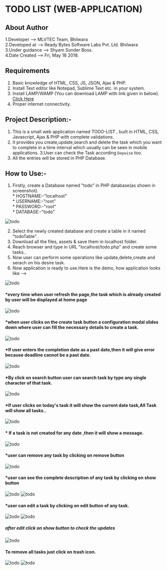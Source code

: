 # TODO LIST (WEB-APPLICATION)

## About Author
1.Developer --> MLVTEC Team, Bhilwara  
2.Developed at --> Ready Bytes Software Labs Pvt. Ltd. Bhilwara  
3.Under guidance --> Shyam Sunder Boss.  
4.Date Created --> Fri, May 18 2018.  

## Requirements

1. Basic knowledge of HTML, CSS, JS, JSON, Ajax & PHP.
2. Install Text editor like Notepad, Sublime Text etc. in your system. 
3. Install LAMP/WAMP (You can download LAMP with link given in below).
  [Click Here](https://www.digitalocean.com/community/tutorials/how-to-install-linux-apache-mysql-php-lamp-stack-on-ubuntu-14-04)
4. Proper internet connectivity.

## Project Description:-

 1. This is a small web application named TODO-LIST , built in HTML, CSS, Javascript, Ajax & PHP with complete validations.  
 2.  It provides you create,update,search and delete the task which you want to complete in a time interval which usually can        be seen in mobile applications. 
 3.User can check the Task according `Daywise` too.
 4. All the entries will be stored in PHP Database.
 
 ## How to Use:-

1. Firstly, create a Database named "todo" in PHP database(as shown in screenshot).  
		* HOSTNAME:-"localhost"  
		* USERNAME:-"root"  
	        * PASSWORD:-"root"  
		* DATABASE:-"todo"   
		
  ![todo](https://github.com/Nehasoni988/Web-Apps/blob/master/todo/database.png)		
		

2. Select the newly created database and create a table in it named "todoTable".
3. Download all the files, assets & save them in localhost folder.
4. Reach browser and type in URL "localhost/todo.php" and create some tasks..
5. Now user can perform some operations like update,delete,create and serach on his desire task.  
6. Now application is ready to use.Here is the demo, how application looks like -->

![todo](https://github.com/Nehasoni988/Web-Apps/blob/master/todo/todofront.png)

#### *every time when user refresh the page,the task which is already created by user will be displayed at home page

![todo](https://github.com/Nehasoni988/Web-Apps/blob/master/todo/withtable.png)
#### *when user clicks on the create task button a configuration modal slides down where user can fill the necessary details to create a task.

![todo](https://github.com/Nehasoni988/Web-Apps/blob/master/todo/createtask.png)
#### *If user enters the completion date as a past date,then it will give error because deadline cannot be a past date.

![todo](https://github.com/Nehasoni988/Web-Apps/blob/master/todo/invalidDate.png)
#### *By click on search button user can search task by type any single character of that task.

![todo](https://github.com/Nehasoni988/Web-Apps/blob/master/todo/Rightsearch.png)
#### *If user clicks on today's task it will show the current date task,All Task will show all tasks..

![todo](https://github.com/Nehasoni988/Web-Apps/blob/master/todo/today.png)
#### * If a task is not created for any date ,then it will show a message.

![todo](https://github.com/Nehasoni988/Web-Apps/blob/master/todo/past.png)

#### *user can remove any task by clicking on remove button

![todo](https://github.com/Nehasoni988/Web-Apps/blob/master/todo/Remove.png)

#### *user can see the complete description of any task by clicking on show button

![todo](https://github.com/Nehasoni988/Web-Apps/blob/master/todo/showhover.png)
![todo](https://github.com/Nehasoni988/Web-Apps/blob/master/todo/show.png)

#### *user can edit a task by clicking on edit button of any task.

![todo](https://github.com/Nehasoni988/Web-Apps/blob/master/todo/EditHover.png)
![todo](https://github.com/Nehasoni988/Web-Apps/blob/master/todo/Editing.png)
##### after edit click on show button to check the updates

![todo](https://github.com/Nehasoni988/Web-Apps/blob/master/todo/afterEdit.png)

#### To remove all tasks just click on trash icon.

![todo](https://github.com/Nehasoni988/Web-Apps/blob/master/todo/delete.png)
![todo](https://github.com/Nehasoni988/Web-Apps/blob/master/todo/afterDelete.png)



